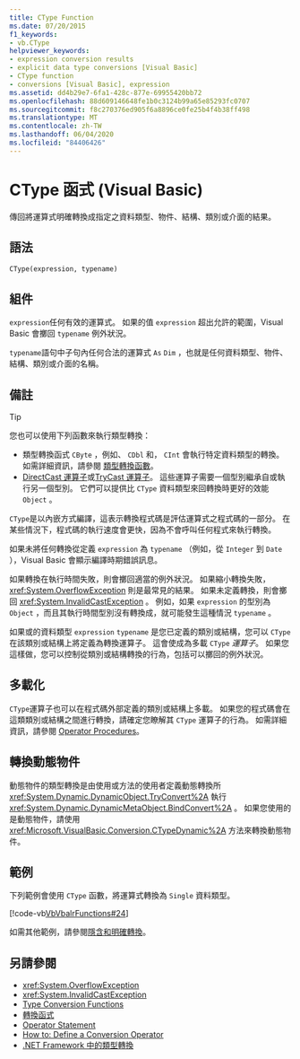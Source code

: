 ```yaml
---
title: CType Function
ms.date: 07/20/2015
f1_keywords:
- vb.CType
helpviewer_keywords:
- expression conversion results
- explicit data type conversions [Visual Basic]
- CType function
- conversions [Visual Basic], expression
ms.assetid: dd4b29e7-6fa1-428c-877e-69955420bb72
ms.openlocfilehash: 88d609146648fe1b0c3124b99a65e85293fc0707
ms.sourcegitcommit: f8c270376ed905f6a8896ce0fe25b4f4b38ff498
ms.translationtype: MT
ms.contentlocale: zh-TW
ms.lasthandoff: 06/04/2020
ms.locfileid: "84406426"
---
```

# <a name="ctype-function-visual-basic"></a>CType 函式 (Visual Basic)

傳回將運算式明確轉換成指定之資料類型、物件、結構、類別或介面的結果。

## <a name="syntax"></a>語法

```vb
CType(expression, typename)
```

## <a name="parts"></a>組件

`expression`任何有效的運算式。 如果的值 `expression` 超出允許的範圍，Visual Basic 會擲回 `typename` 例外狀況。

`typename`語句中子句內任何合法的運算式 `As` `Dim` ，也就是任何資料類型、物件、結構、類別或介面的名稱。

## <a name="remarks"></a>備註

> [!TIP]
> 您也可以使用下列函數來執行類型轉換：
>
> - 類型轉換函式 `CByte` ，例如、 `CDbl` 和， `CInt` 會執行特定資料類型的轉換。 如需詳細資訊，請參閱 [類型轉換函數](type-conversion-functions.md)。
> - [DirectCast 運算子](../operators/directcast-operator.md)或[TryCast 運算子](../operators/trycast-operator.md)。 這些運算子需要一個型別繼承自或執行另一個型別。 它們可以提供比 `CType` 資料類型來回轉換時更好的效能 `Object` 。

`CType`是以內嵌方式編譯，這表示轉換程式碼是評估運算式之程式碼的一部分。 在某些情況下，程式碼的執行速度會更快，因為不會呼叫任何程式來執行轉換。

如果未將任何轉換從定義 `expression` 為 `typename` （例如，從 `Integer` 到 `Date` ），Visual Basic 會顯示編譯時期錯誤訊息。

如果轉換在執行時間失敗，則會擲回適當的例外狀況。 如果縮小轉換失敗， <xref:System.OverflowException> 則是最常見的結果。 如果未定義轉換，則會擲回 <xref:System.InvalidCastException> 。 例如，如果 `expression` 的型別為 `Object` ，而且其執行時間型別沒有轉換成，就可能發生這種情況 `typename` 。

如果或的資料類型 `expression` `typename` 是您已定義的類別或結構，您可以 `CType` 在該類別或結構上將定義為轉換運算子。 這會使成為多載 `CType` *運算子*。 如果您這樣做，您可以控制從類別或結構轉換的行為，包括可以擲回的例外狀況。

## <a name="overloading"></a>多載化

`CType`運算子也可以在程式碼外部定義的類別或結構上多載。 如果您的程式碼會在這類類別或結構之間進行轉換，請確定您瞭解其 `CType` 運算子的行為。 如需詳細資訊，請參閱 [Operator Procedures](../../programming-guide/language-features/procedures/operator-procedures.md)。

## <a name="converting-dynamic-objects"></a>轉換動態物件

動態物件的類型轉換是由使用或方法的使用者定義動態轉換所 <xref:System.Dynamic.DynamicObject.TryConvert%2A> 執行 <xref:System.Dynamic.DynamicMetaObject.BindConvert%2A> 。 如果您使用的是動態物件，請使用 <xref:Microsoft.VisualBasic.Conversion.CTypeDynamic%2A> 方法來轉換動態物件。

## <a name="example"></a>範例

下列範例會使用 `CType` 函數，將運算式轉換為 `Single` 資料類型。

[!code-vb[VbVbalrFunctions#24](~/samples/snippets/visualbasic/VS_Snippets_VBCSharp/VbVbalrFunctions/VB/Class1.vb#24)]

如需其他範例，請參閱[隱含和明確轉換](../../programming-guide/language-features/data-types/implicit-and-explicit-conversions.md)。

## <a name="see-also"></a>另請參閱

- <xref:System.OverflowException>
- <xref:System.InvalidCastException>
- [Type Conversion Functions](type-conversion-functions.md)
- [轉換函式](conversion-functions.md)
- [Operator Statement](../statements/operator-statement.md)
- [How to: Define a Conversion Operator](../../programming-guide/language-features/procedures/how-to-define-a-conversion-operator.md)
- [.NET Framework 中的類型轉換](../../../standard/base-types/type-conversion.md)
